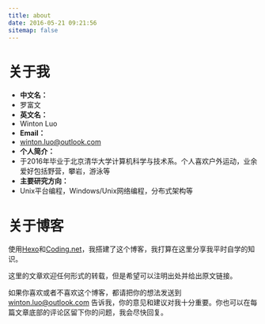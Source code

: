 ```yaml
---
title: about
date: 2016-05-21 09:21:56
sitemap: false
---
```


# 关于我
- **中文名：**
 - 罗富文
- **英文名：** 
 - Winton Luo
- **Email：** 
 - [winton.luo@outlook.com](mailto:winton.luo@outlook.com)
- **个人简介：** 
 - 于2016年毕业于北京清华大学计算机科学与技术系。个人喜欢户外运动，业余爱好包括野营，攀岩，游泳等
- **主要研究方向：** 
 - Unix平台编程，Windows/Unix网络编程，分布式架构等

# 关于博客

使用[Hexo](https://hexo.io/)和[Coding.net](https://coding.net/)，我搭建了这个博客，我打算在这里分享我平时自学的知识。

这里的文章欢迎任何形式的转载，但是希望可以注明出处并给出原文链接。

如果你喜欢或者不喜欢这个博客，都请把你的想法发送到 [winton.luo@outlook.com](mailto:winton.luo@outlook.com) 告诉我，你的意见和建议对我十分重要。你也可以在每篇文章底部的评论区留下你的问题，我会尽快回复。

